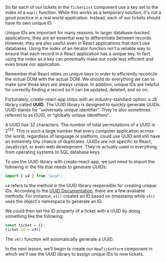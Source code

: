 So far each of our tickets in the `TicketList` component use a key set to the index of a `map()` function. While this works as a temporary solution, it's not a good practice in a real world application. Instead, each of our tickets should have its own unique ID.

Unique IDs are important for many reasons. In larger database-backed applications, they are an essential way to differentiate between records. However, they are also useful even in React applications that don't use databases. Using the index of an iterator function isn't a reliable way to ensure that each record in a React application has a unique key. In fact, using the index as a key can potentially make our code less efficient and even break our application.

Remember that React relies on unique keys in order to efficiently reconcile the virtual DOM with the actual DOM. We should do everything we can to make sure those keys are always unique. In addition, unique IDs are helpful for correctly finding a record so it can be updated, deleted, and so on.

Fortunately, create-react-app ships with an industry-standard option: a JS library called **UUID**. The UUID library is designed to quickly generate UUIDs. UUID stands for "universally unique identifier". They're also sometimes referred to as GUID, or "globally unique identifiers".

A UUID has 32 characters. The number of total permutations of a UUID is 2<sup>122</sup>. This is such a large number that every computer application across the world, regardless of language or platform, could use UUID and still have an extremely tiny chance of duplicates. UUIDs are not specific to React, JavaScript, or even web development. They're actually used in everything from operating systems to SQL database keys.

To use the UUID library with create-react-app, we just need to import the following in the file that needs to generate UUIDs:

```javascript
import { v4 } from 'uuid';
```

`v4` refers to the method in the UUID library responsible for creating unique IDs. According to the [UUID Documentation](https://github.com/kelektiv/node-uuid), there are a few available methods: For instance, `v1()` creates an ID based on timestamp while `v5()` uses the object's namespace to generate an ID.

We could then set the ID property of a ticket with a UUID by doing something like the following:

```js
const ticket = {};
ticket.id = v4()
```

The `v4()` function will automatically generate a UUID.

In the next lesson, we'll begin to create our `NewTicketForm` component in which we'll use the UUID library to assign unique IDs to new tickets.